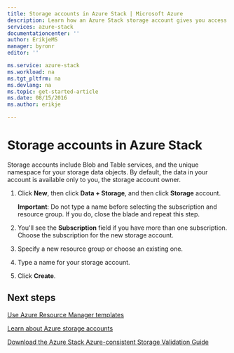 ```yaml
---
title: Storage accounts in Azure Stack | Microsoft Azure
description: Learn how an Azure Stack storage account gives you access to the Blob and Table services.
services: azure-stack
documentationcenter: ''
author: ErikjeMS
manager: byronr
editor: ''

ms.service: azure-stack
ms.workload: na
ms.tgt_pltfrm: na
ms.devlang: na
ms.topic: get-started-article
ms.date: 08/15/2016
ms.author: erikje

---
```

# Storage accounts in Azure Stack
Storage accounts include Blob and Table services, and the unique namespace for your storage data objects. By default, the data in your account is available only to you, the storage account owner.

1. Click **New**, then click **Data + Storage**, and then click **Storage** account.
   
   **Important**: Do not type a name before selecting the subscription and resource group. If you do, close the blade and repeat this step.
2. You'll see the **Subscription** field if you have more than one subscription. Choose the subscription for the new storage account.
3. Specify a new resource group or choose an existing one.
4. Type a name for your storage account.
5. Click **Create**.

## Next steps
[Use Azure Resource Manager templates](azure-stack-arm-templates.md)

[Learn about Azure storage accounts](../storage/storage-create-storage-account.md)

[Download the Azure Stack Azure-consistent Storage Validation Guide](http://aka.ms/azurestacktp1doc)

